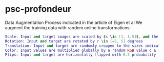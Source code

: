 # psc-profondeur

Data Augmentation Process indicated in the article of Eigen et al
We augment the training data with random online transformations: 

```lua
Scale: Input and target images are scaled by $s \in [1, 1.5]$, and the depths are divided by s
Rotation: Input and target are rotated by r \in [−5, 5] degrees
Translation: Input and target are randomly cropped to the sizes indicated in Fig. 1
Color: Input values are multiplied globally by a random RGB value c ∈ [0.8, 1.2]3
Flips: Input and target are horizontally flipped with 0.5 probability

